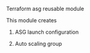 Terraform asg reusable module

This module creates

1. ASG launch configuration

2. Auto scaling group
